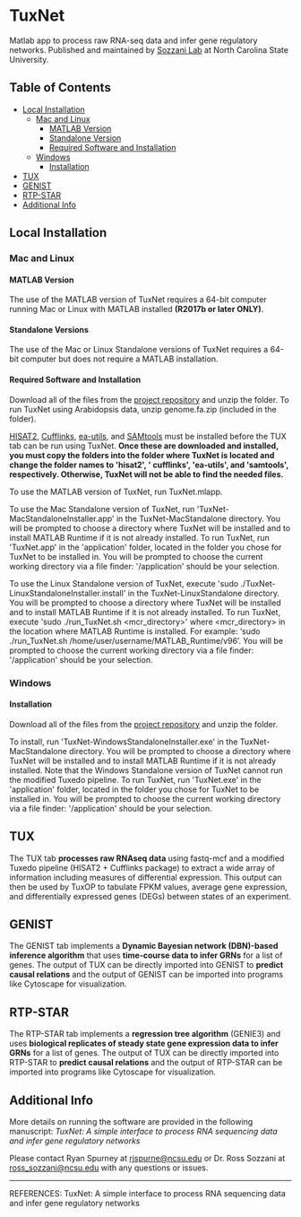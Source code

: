 # TuxNet
Matlab app to process raw RNA-seq data and infer gene regulatory networks. Published and maintained by [Sozzani Lab](https://harvest.cals.ncsu.edu/sozzani-lab/) at North Carolina State University.

## Table of Contents
* [Local Installation](#local-installation)
  * [Mac and Linux](#mac-and-linux)
    * [MATLAB Version](#matlab-version)
    * [Standalone Version](#standalone-version)
    * [Required Software and Installation](#required-software-and-installation)
  * [Windows](#windows)
    * [Installation](#installation)
* [TUX](#tux)
* [GENIST](#genist)
* [RTP-STAR](#rtp-star)
* [Additional Info](#additional-info)

## Local Installation

### Mac and Linux

#### MATLAB Version
The use of the MATLAB version of TuxNet requires a 64-bit computer running Mac or Linux with MATLAB installed **(R2017b or later ONLY)**.

#### Standalone Versions
The use of the Mac or Linux Standalone versions of TuxNet requires a 64-bit computer but does not require a MATLAB installation.

#### Required Software and Installation
Download all of the files from the [project repository](https://github.com/rspurney/TuxNet) and unzip the folder. To run TuxNet using Arabidopsis data, unzip genome.fa.zip (included in the folder).

[HISAT2](https://ccb.jhu.edu/software/hisat2/index.shtml), [Cufflinks](https://cole-trapnell-lab.github.io/cufflinks/), [ea-utils](https://expressionanalysis.github.io/ea-utils/), and [SAMtools](http://samtools.sourceforge.net/) must be installed before the TUX tab can be run using TuxNet. **Once these are downloaded and installed, you must copy the folders into the folder where TuxNet is located and change the folder names to 'hisat2', ' cufflinks', 'ea-utils', and 'samtools', respectively. Otherwise, TuxNet will not be able to find the needed files.**

To use the MATLAB version of TuxNet, run TuxNet.mlapp.

To use the Mac Standalone version of TuxNet, run 'TuxNet-MacStandaloneInstaller.app' in the TuxNet-MacStandalone directory. You will be prompted to choose a directory where TuxNet will be installed and to install MATLAB Runtime if it is not already installed. To run TuxNet, run 'TuxNet.app' in the 'application' folder, located in the folder you chose for TuxNet to be installed in. You will be prompted to choose the current working directory via a file finder: '<TuxNetLocation>/application' should be your selection.
 
 To use the Linux Standalone version of TuxNet, execute 'sudo ./TuxNet-LinuxStandaloneInstaller.install' in the TuxNet-LinuxStandalone directory. You will be prompted to choose a directory where TuxNet will be installed and to install MATLAB Runtime if it is not already installed. To run TuxNet, execute 'sudo ./run_TuxNet.sh <mcr_directory>' where <mcr_directory> in the location where MATLAB Runtime is installed. For example: ‘sudo ./run_TuxNet.sh /home/user/username/MATLAB_Runtime/v96’. You will be prompted to choose the current working directory via a file finder: '<TuxNetLocation>/application' should be your selection.

### Windows

#### Installation
Download all of the files from the [project repository](https://github.com/rspurney/TuxNet) and unzip the folder.

To install, run 'TuxNet-WindowsStandaloneInstaller.exe' in the TuxNet-MacStandalone directory. You will be prompted to choose a directory where TuxNet will be installed and to install MATLAB Runtime if it is not already installed. Note that the Windows Standalone version of TuxNet cannot run the modified Tuxedo pipeline. To run TuxNet, run 'TuxNet.exe' in the 'application' folder, located in the folder you chose for TuxNet to be installed in. You will be prompted to choose the current working directory via a file finder: '<TuxNetLocation>/application' should be your selection.
 
## TUX
The TUX tab **processes raw RNAseq data** using fastq-mcf and a modified Tuxedo pipeline (HISAT2 + Cufflinks package) to extract a wide array of information including measures of differential expression. This output can then be used by TuxOP to tabulate FPKM values, average gene expression, and differentially expressed genes (DEGs) between states of an experiment.

## GENIST
The GENIST tab implements a **Dynamic Bayesian network (DBN)-based inference algorithm** that uses **time-course data to infer GRNs** for a list of genes. The output of TUX can be directly imported into GENIST to **predict causal relations** and the output of GENIST can be imported into programs like Cytoscape for visualization.

## RTP-STAR
The RTP-STAR tab implements a **regression tree algorithm** (GENIE3) and uses **biological replicates of steady state gene expression data to infer GRNs** for a list of genes. The output of TUX can be directly imported into RTP-STAR to **predict causal relations** and the output of RTP-STAR can be imported into programs like Cytoscape for visualization.

## Additional Info

More details on running the software are provided in the following manuscript:
*TuxNet: A simple interface to process RNA sequencing data and infer gene regulatory networks*

Please contact Ryan Spurney at <rjspurne@ncsu.edu> or Dr. Ross Sozzani at <ross_sozzani@ncsu.edu> with any questions or issues.

----------------------------------------------------------------------------------------------------------------------------
REFERENCES:
TuxNet: A simple interface to process RNA sequencing data and infer gene regulatory networks
